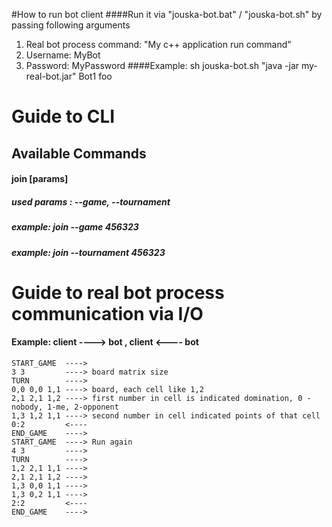 #How to run bot client
####Run it via "jouska-bot.bat" / "jouska-bot.sh" by passing following arguments
1. Real bot process command: "My c++ application run command"
2. Username: MyBot 
3. Password: MyPassword
####Example: sh jouska-bot.sh "java -jar my-real-bot.jar" Bot1 foo

# Guide to CLI
## Available Commands
#### join [params]
##### used params : --game, --tournament
##### example: join --game 456323
##### example: join --tournament 456323

# Guide to real bot process communication via I/O 

#### Example: client ----> bot , client <---- bot
    START_GAME  ---->
    3 3         ----> board matrix size
    TURN        ---->
    0,0 0,0 1,1 ----> board, each cell like 1,2 
    2,1 2,1 1,2 ----> first number in cell is indicated domination, 0 - nobody, 1-me, 2-opponent
    1,3 1,2 1,1 ----> second number in cell indicated points of that cell
    0:2         <----
    END_GAME    ---->
    START_GAME  ----> Run again
    4 3         ---->
    TURN        ---->
    1,2 2,1 1,1 ---->
    2,1 2,1 1,2 ---->
    1,3 0,0 1,1 ---->
    1,3 0,2 1,1 ---->
    2:2         <----
    END_GAME    ---->
    

